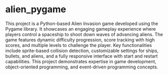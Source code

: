 # alien_pygame



This project is a Python-based Alien Invasion game developed using the Pygame library. It showcases an engaging gameplay experience where players control a spaceship to shoot down waves of advancing aliens. The game features dynamic difficulty progression, score tracking with high scores, and multiple levels to challenge the player. Key functionalities include sprite-based collision detection, customizable settings for ships, bullets, and aliens, and a fully responsive interface with start and restart capabilities. This project demonstrates expertise in game development, object-oriented programming, and event-driven programming concepts.
